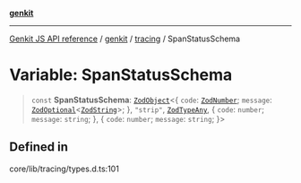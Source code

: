 [**genkit**](../../README.md)

***

[Genkit JS API reference](../../../README.md) / [genkit](../../README.md) / [tracing](../README.md) / SpanStatusSchema

# Variable: SpanStatusSchema

> `const` **SpanStatusSchema**: [`ZodObject`](../../namespaces/z/classes/ZodObject.md)\<\{ `code`: [`ZodNumber`](../../namespaces/z/classes/ZodNumber.md); `message`: [`ZodOptional`](../../namespaces/z/classes/ZodOptional.md)\<[`ZodString`](../../namespaces/z/classes/ZodString.md)\>; \}, `"strip"`, [`ZodTypeAny`](../../namespaces/z/type-aliases/ZodTypeAny.md), \{ `code`: `number`; `message`: `string`; \}, \{ `code`: `number`; `message`: `string`; \}\>

## Defined in

core/lib/tracing/types.d.ts:101
